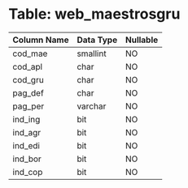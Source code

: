 # Table: web_maestrosgru

| Column Name | Data Type | Nullable |
|-------------|-----------|----------|
| cod_mae | smallint | NO |
| cod_apl | char | NO |
| cod_gru | char | NO |
| pag_def | char | NO |
| pag_per | varchar | NO |
| ind_ing | bit | NO |
| ind_agr | bit | NO |
| ind_edi | bit | NO |
| ind_bor | bit | NO |
| ind_cop | bit | NO |
